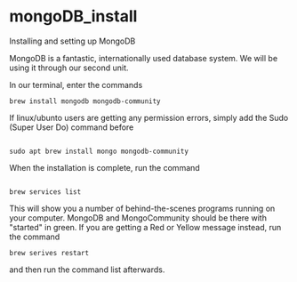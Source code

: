 # mongoDB_install
Installing and setting up MongoDB

MongoDB is a fantastic, internationally used database system. We will be using it through our second unit.

In our terminal, enter the commands


```
brew install mongodb mongodb-community

```

If linux/ubunto users are getting any permission errors, simply add the Sudo (Super User Do) command before

```

sudo apt brew install mongo mongodb-community

```

When the installation is complete, run the command

```

brew services list

```

This will show you a number of behind-the-scenes programs running on your computer. MongoDB and MongoCommunity should be there with "started" in green.
If you are getting a Red or Yellow message instead, run the command

```
brew serives restart
```

and then run the command list afterwards.
